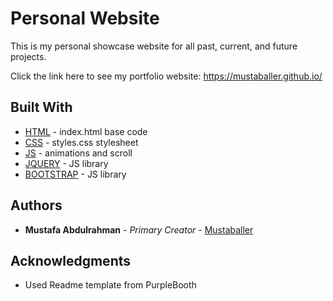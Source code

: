 # Personal Website

This is my personal showcase website for all past, current, and future projects.

Click the link here to see my portfolio website: https://mustaballer.github.io/

## Built With

* [HTML](https://www.w3schools.com/html/html_intro.asp) - index.html base code
* [CSS](https://www.w3schools.com/css/) - styles.css stylesheet
* [JS](https://www.w3schools.com/js/) - animations and scroll
* [JQUERY](https://jquery.com/) - JS library 
* [BOOTSTRAP](https://getbootstrap.com/) - JS library

## Authors

* **Mustafa Abdulrahman** - *Primary Creator* - [Mustaballer](https://github.com/Mustaballer)

## Acknowledgments

* Used Readme template from PurpleBooth

